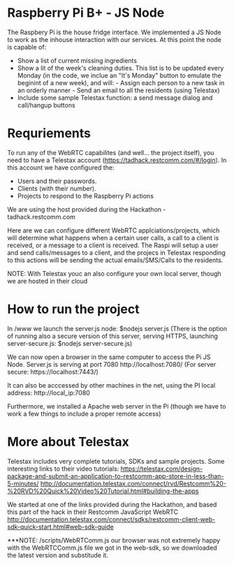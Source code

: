 # Raspberry Pi B+ - JS Node

The Raspbery Pi is the house fridge interface. We implemented a JS Node to work as the inhouse interaction with our services. At this point the node is capable of:
- Show a list of current missing ingredients
- Show a lit of the week's cleaning duties. This list is to be updated every Monday (in the code, we inclue an "It's Monday" button to emulate the beginint of a new week), and will:
      - Assign each person to a new task in an orderly manner
      - Send an email to all the residents (using Telestax)
- Include some sample Telestax function: a send message dialog and call/hangup buttons

# Requriements
  To run any of the WebRTC capabilites (and well... the project itself), you need to have a Telestax account (https://tadhack.restcomm.com/#/login). In this account we have configured the:
  - Users and their passwords.
  - Clients (with their number).
  - Projects to respond to the Raspberry Pi actions
  
  We are using the host provided during the Hackathon - tadhack.restcomm.com 
  
  Here are we can configure different WebRTC applciations/projects, which will determine what happens when a certain user calls, a call to a client is received, or a message to a client is received.  The Raspi will setup a user and send calls/messages to a client, and the projecs in Telestax responding to this actions will be sending the actual emails/SMS/Calls to the residents.
  
  NOTE: With Telestax youc an also configure your own local server, though we are hosted in their cloud 

# How to run the project
  In /www we launch the server.js node: $nodejs server.js 
  (There is the option of running also a secure version of this server, serving HTTPS, launching server-secure.js: $nodejs server-secure.js)
  
  We can now open a browser in the same computer to access the Pi JS Node. Server.js is serving at port 7080
  http://localhost:7080/
  (For server secure: https://localhost:7443/)
  
  It can also be acccessed by other machines in the net, using the PI local address:
  http://local_ip:7080
  
  Furthermore, we installed a Apache web server in the Pi (though we have to work a few things to include a proper remote access)

# More about Telestax
  Telestax includes very complete tutorials, SDKs and sample projects. 
  Some interesting links to their video tutorials:
  https://telestax.com/design-package-and-submit-an-application-to-restcomm-app-store-in-less-than-5-minutes/
  http://documentation.telestax.com/connect/rvd/Restcomm%20-%20RVD%20Quick%20Video%20Tutorial.html#building-the-apps
  
  We started at one of the links provided during the Hackathon, and based this part of the hack in their Restcomm JavaScript  WebRTC
  http://documentation.telestax.com/connect/sdks/restcomm-client-web-sdk-quick-start.html#web-sdk-guide
  
  ***NOTE: /scripts/WebRTComm.js our browser was not extremely happy with the WebRTCComm.js file we got in the web-sdk, so we downloaded the latest version and substitude it.
  

